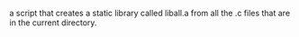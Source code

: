 a script that creates a static library called liball.a from all the .c files that are in the current directory.
